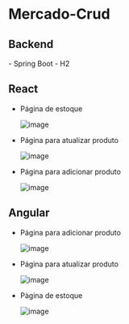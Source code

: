 # Mercado-Crud
<h2>Backend</h2>
 - Spring Boot
 - H2


<h2>React</h2>

 - Página de estoque
 
   ![image](https://github.com/ErickSolon/Mercado-Crud/assets/72041638/11ff6587-603a-4eb6-b656-8681180d19f7)

 - Página para atualizar produto
   
    ![image](https://github.com/ErickSolon/Mercado-Crud/assets/72041638/001e5160-f5c9-4373-b0f1-52548adc9857)

 - Página para adicionar produto
   
    ![image](https://github.com/ErickSolon/Mercado-Crud/assets/72041638/037978af-2f0f-4a41-9c78-65e36216af12)
    
<h2>Angular</h2>

 - Página para adicionar produto
   
    ![image](https://github.com/ErickSolon/Mercado-Crud/assets/72041638/19c55024-0e93-4465-956e-4dfecb4ecfc2)

 - Página para atualizar produto
   
    ![image](https://github.com/ErickSolon/Mercado-Crud/assets/72041638/d21f817d-577a-455e-b4a1-2ff6832400df)

 - Pàgina de estoque
   
   ![image](https://github.com/ErickSolon/Mercado-Crud/assets/72041638/29968bbb-fef9-46f3-8c93-dbc7a1b88581)






